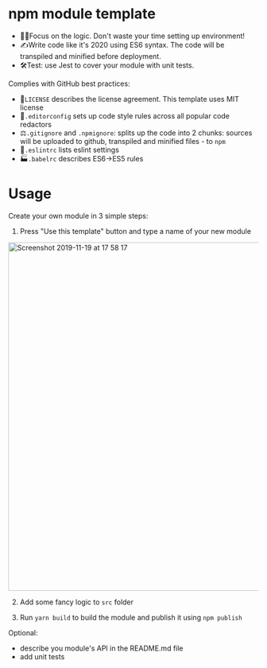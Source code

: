 # npm module template

- 👩‍💻Focus on the logic. Don't waste your time setting up environment!
- ✍️Write code like it's 2020 using ES6 syntax. The code will be transpiled and minified before deployment.
- 🛠Test: use Jest to cover your module with unit tests.

Сomplies with GitHub best practices:

- 🔑`LICENSE` describes the license agreement. This template uses MIT license
- 📁`.editorconfig` sets up code style rules across all popular code redactors
- ⚖️`.gitignore` and `.npmignore`: splits up the code into 2 chunks: sources will be uploaded to github, transpiled and minified files - to `npm`
- 🔬`.eslintrc` lists eslint settings
- 🏭`.babelrc` describes ES6->ES5 rules

# Usage

Create your own module in 3 simple steps:

1. Press "Use this template" button and type a name of your new module

<img width="701" alt="Screenshot 2019-11-19 at 17 58 17" src="https://user-images.githubusercontent.com/3485490/69136644-3378aa80-0af6-11ea-8164-ed99a303bfab.png">

2. Add some fancy logic to `src` folder

3. Run `yarn build` to build the module and publish it using `npm publish`

Optional:

- describe you module's API in the README.md file
- add unit tests
